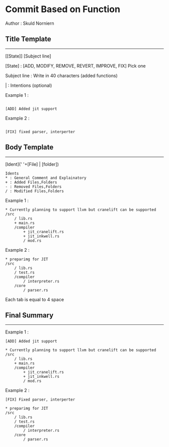 # Commit Based on Function


Author : Skuld Norniern

## Title Template
___
[[State]] [Subject line]

[State] : [ADD, MODIFY, REMOVE, REVERT, IMPROVE, FIX] Pick one

Subject line :  Write in 40 characters (added functions)

 | : Intentions (optional)

Example 1 :

```

[ADD] Added jit support

```

Example 2 :

```

[FIX] fixed parser, interperter

```

## Body Template
___

[Ident](' '+[File] | [folder])
```
Idents
* : General Comment and Explainatory
+ : Added Files,Folders
- : Removed Files,Folders
/ : Modified Files,Folders

```

Example 1 :

```
* Currently planning to support llvm but cranelift can be supported
/src
    / lib.rs
    + main.rs
    /compiler
        + jit_cranelift.rs
        + jit_inkwell.rs
        / mod.rs
```

Example 2 :

```
* preparimg for JIT
/src
    / lib.rs
    / test.rs
    /compiler
        / interpreter.rs
    /core
        / parser.rs
```
Each tab is equal to 4 space 
## Final Summary

---

Example 1 :

```
[ADD] Added jit support

* Currently planning to support llvm but cranelift can be supported
/src
    / lib.rs
    + main.rs
    /compiler
        + jit_cranelift.rs
        + jit_inkwell.rs
        / mod.rs
```

Example 2 :

```
[FIX] Fixed parser, interperter

* preparimg for JIT
/src
    / lib.rs
    / test.rs
    /compiler
        / interpreter.rs
    /core
        / parser.rs
```
